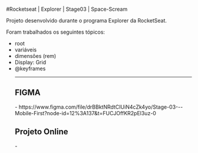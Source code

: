 #Rocketseat | Explorer | Stage03 | Space-Scream

<p>Projeto desenvolvido durante o programa Explorer da RocketSeat.</p>

<p>Foram trabalhados os seguintes tópicos:</p>

<ul>
  <li>root</li>
  <li>variáveis</li>
  <li>dimensôes (rem)</li>
  <li>Display: Grid</li>
  <li>@keyframes</li>
  
  ---------------------------------------------
  
<h2>FIGMA</h2> - https://www.figma.com/file/drBBktNRdtCIUiN4cZk4yo/Stage-03---Mobile-First?node-id=12%3A137&t=FUCJOffKR2pEl3uz-0

<h2>Projeto Online</h2> - 
